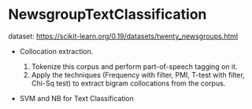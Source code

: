 # NewsgroupTextClassification

dataset: https://scikit-learn.org/0.19/datasets/twenty_newsgroups.html

* Collocation extraction. 
  1. Tokenize this corpus and perform part-of-speech tagging on it. 
  2. Apply the techniques  (Frequency with filter, PMI, T-test with filter, Chi-Sq test) to extract bigram collocations from the corpus. 

*  SVM and NB for Text Classification

